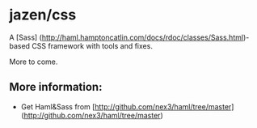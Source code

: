 # jazen/css

A [Sass] (http://haml.hamptoncatlin.com/docs/rdoc/classes/Sass.html)-based CSS framework with tools and fixes. 

More to come.

## More information:

- Get Haml&Sass from [http://github.com/nex3/haml/tree/master] (http://github.com/nex3/haml/tree/master)
